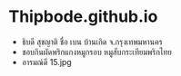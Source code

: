 # Thipbode.github.io
* ธิบดี สุขญาติ ชื่อ เบน บ้านเกิด จ.กรุงเทพมหานคร
* ชอบกินผัดพริกแกงหมูกรอบ หมูสับกระเทียมพริกไทย
* อารมณ์ดี
15.jpg
